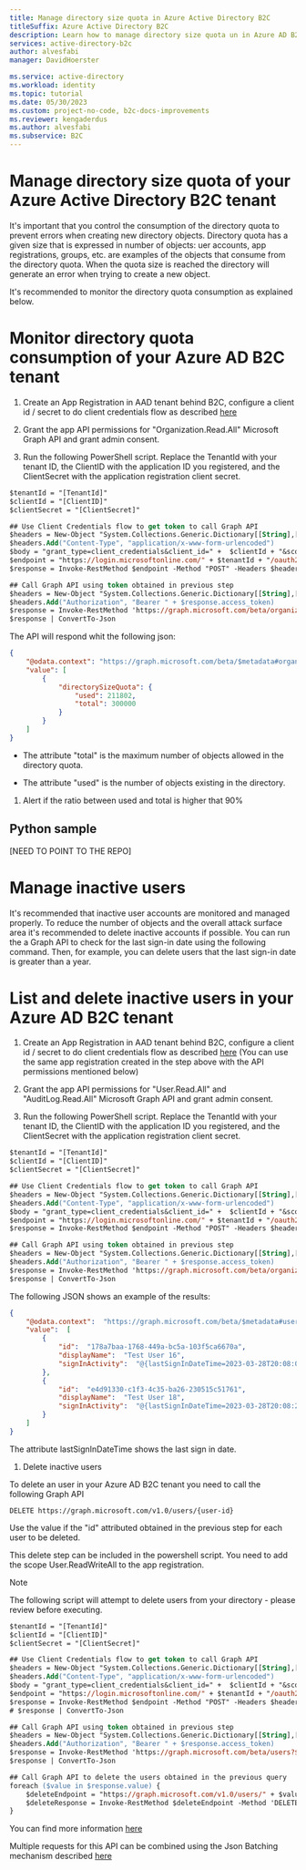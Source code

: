```yaml
---
title: Manage directory size quota in Azure Active Directory B2C
titleSuffix: Azure Active Directory B2C
description: Learn how to manage directory size quota un in Azure AD B2C tenants and remove unused accounts 
services: active-directory-b2c
author: alvesfabi
manager: DavidHoerster

ms.service: active-directory
ms.workload: identity
ms.topic: tutorial
ms.date: 05/30/2023
ms.custom: project-no-code, b2c-docs-improvements
ms.reviewer: kengaderdus
ms.author: alvesfabi
ms.subservice: B2C
---
```


# Manage directory size quota of your Azure Active Directory B2C tenant 

It's important that you control the consumption of the directory quota to prevent errors when creating new directory objects. Directory quota has a given size that is expressed in number of objects: uer accounts, app registrations, groups, etc. are examples of the objects that consume from the directory quota. When the quota size is reached the directory will generate an error when trying to create a new object.

It's recommended to monitor the directory quota consumption as explained below.

# Monitor directory quota consumption of your Azure AD B2C tenant
 
1. Create an App Registration in AAD tenant behind B2C, configure a client id / secret to do client credentials flow as described [here](https://learn.microsoft.com/en-us/azure/active-directory-b2c/client-credentials-grant-flow?pivots=b2c-custom-policy)

1. Grant the app API permissions for "Organization.Read.All" Microsoft Graph API and grant admin consent.

1. Run the following PowerShell script. Replace the TenantId with your tenant ID, the ClientID with the application ID you registered, and the ClientSecret with the application registration client secret.

```ps
$tenantId = "[TenantId]"
$clientId = "[ClientID]"
$clientSecret = "[ClientSecret]"

## Use Client Credentials flow to get token to call Graph API
$headers = New-Object "System.Collections.Generic.Dictionary[[String],[String]]"
$headers.Add("Content-Type", "application/x-www-form-urlencoded")
$body = "grant_type=client_credentials&client_id=" +  $clientId + "&scope=https%3A%2F%2Fgraph.microsoft.com%2F.default&client_secret=" + $clientSecret
$endpoint = "https://login.microsoftonline.com/" + $tenantId + "/oauth2/v2.0/token"
$response = Invoke-RestMethod $endpoint -Method "POST" -Headers $headers -Body $body

## Call Graph API using token obtained in previous step
$headers = New-Object "System.Collections.Generic.Dictionary[[String],[String]]"
$headers.Add("Authorization", "Bearer " + $response.access_token)
$response = Invoke-RestMethod 'https://graph.microsoft.com/beta/organization?$select=directorySizeQuota' -Method 'GET' -Headers $headers
$response | ConvertTo-Json
```

The API will respond whit the following json:
```json
{
    "@odata.context": "https://graph.microsoft.com/beta/$metadata#organization(directorySizeQuota)",
    "value": [
        {
            "directorySizeQuota": {
                "used": 211802,
                "total": 300000
            }
        }
    ]
}
```

- The attribute "total" is the maximum number of objects allowed in the directory quota.

- The attribute "used" is the number of objects existing in the directory.


1. Alert if the ratio between used and total is higher that 90% 


## Python sample

[NEED TO POINT TO THE REPO]


# Manage inactive users 

It's recommended that inactive user accounts are monitored and managed properly. To reduce the number of objects and the overall attack surface area it's recommended to delete inactive accounts if possible. You can run the a Graph API to check for the last sign-in date using the following command. Then, for example, you can delete users that the last sign-in date is greater than a year.

# List and delete inactive users in your Azure AD B2C tenant
 
1. Create an App Registration in AAD tenant behind B2C, configure a client id / secret to do client credentials flow as described [here](https://learn.microsoft.com/en-us/azure/active-directory-b2c/client-credentials-grant-flow?pivots=b2c-custom-policy) (You can use the same app registration created in the step above with the API permissions mentioned below) 

1. Grant the app API permissions for "User.Read.All" and "AuditLog.Read.All" Microsoft Graph API and grant admin consent.

1. Run the following PowerShell script. Replace the TenantId with your tenant ID, the ClientID with the application ID you registered, and the ClientSecret with the application registration client secret.

```ps
$tenantId = "[TenantId]"
$clientId = "[ClientID]"
$clientSecret = "[ClientSecret]"

## Use Client Credentials flow to get token to call Graph API
$headers = New-Object "System.Collections.Generic.Dictionary[[String],[String]]"
$headers.Add("Content-Type", "application/x-www-form-urlencoded")
$body = "grant_type=client_credentials&client_id=" +  $clientId + "&scope=https%3A%2F%2Fgraph.microsoft.com%2F.default&client_secret=" + $clientSecret
$endpoint = "https://login.microsoftonline.com/" + $tenantId + "/oauth2/v2.0/token"
$response = Invoke-RestMethod $endpoint -Method "POST" -Headers $headers -Body $body

## Call Graph API using token obtained in previous step
$headers = New-Object "System.Collections.Generic.Dictionary[[String],[String]]"
$headers.Add("Authorization", "Bearer " + $response.access_token)
$response = Invoke-RestMethod 'https://graph.microsoft.com/beta/organization?$select=directorySizeQuota' -Method 'GET' -Headers $headers
$response | ConvertTo-Json
```

The following JSON shows an example of the results:

```json
{
    "@odata.context":  "https://graph.microsoft.com/beta/$metadata#users(displayName,signInActivity)",
    "value":  [
        {
            "id":  "178a7baa-1768-449a-bc5a-103f5ca6670a",
            "displayName":  "Test User 16",
            "signInActivity":  "@{lastSignInDateTime=2023-03-28T20:08:07Z; lastSignInRequestId=c43ac6b5-c644-456f-832d-ea323bf1cf00; lastNonInteractiveSignInDateTime=; lastNonInteractiveSignInRequestId=}"
        },
        {
            "id":  "e4d91330-c1f3-4c35-ba26-230515c51761",
            "displayName":  "Test User 18",
            "signInActivity":  "@{lastSignInDateTime=2023-03-28T20:08:26Z; lastSignInRequestId=3f546eba-ba9b-4bc4-9bd3-b5b6fa5fce00; lastNonInteractiveSignInDateTime=; lastNonInteractiveSignInRequestId=}"
        }
    ]
}
```

The attribute lastSignInDateTime shows the last sign in date.

1. Delete inactive users

To delete an user in your Azure AD B2C tenant you need to call the following Graph API 

```url
DELETE https://graph.microsoft.com/v1.0/users/{user-id}
```

Use the value if the "id" attributed obtained in the previous step for each user to be deleted.

This delete step can be included in the powershell script. You need to add the scope User.ReadWriteAll to the app registration.

>[!NOTE]
>The following script will attempt to delete users from your directory - please review before executing.


```ps
$tenantId = "[TenantId]"
$clientId = "[ClientID]"
$clientSecret = "[ClientSecret]"

## Use Client Credentials flow to get token to call Graph API
$headers = New-Object "System.Collections.Generic.Dictionary[[String],[String]]"
$headers.Add("Content-Type", "application/x-www-form-urlencoded")
$body = "grant_type=client_credentials&client_id=" +  $clientId + "&scope=https%3A%2F%2Fgraph.microsoft.com%2F.default&client_secret=" + $clientSecret
$endpoint = "https://login.microsoftonline.com/" + $tenantId + "/oauth2/v2.0/token"
$response = Invoke-RestMethod $endpoint -Method "POST" -Headers $headers -Body $body
# $response | ConvertTo-Json

## Call Graph API using token obtained in previous step
$headers = New-Object "System.Collections.Generic.Dictionary[[String],[String]]"
$headers.Add("Authorization", "Bearer " + $response.access_token)
$response = Invoke-RestMethod 'https://graph.microsoft.com/beta/users?$select=displayName,signInActivity&$filter=signInActivity/lastSignInDateTime le 2023-04-30T00:00:00Z' -Method 'GET' -Headers $headers
$response | ConvertTo-Json

## Call Graph API to delete the users obtained in the previous query
foreach ($value in $response.value) {
    $deleteEndpoint = "https://graph.microsoft.com/v1.0/users/" + $value.id
    $deleteResponse = Invoke-RestMethod $deleteEndpoint -Method 'DELETE' -Headers $headers
}
```

You can find more information [here](https://learn.microsoft.com/en-us/graph/api/user-delete?view=graph-rest-1.0&tabs=http) 

Multiple requests for this API can be combined using the Json Batching mechanism described [here](https://learn.microsoft.com/en-us/graph/json-batching)


